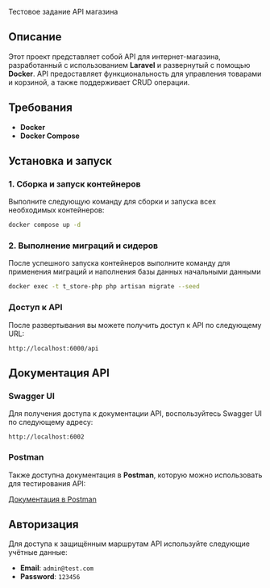  Тестовое задание API магазина

## Описание
Этот проект представляет собой API для интернет-магазина, разработанный с использованием **Laravel** и развернутый с помощью **Docker**. API предоставляет функциональность для управления товарами и корзиной, а также поддерживает CRUD операции.

## Требования
- **Docker**
- **Docker Compose**

## Установка и запуск

### 1. Сборка и запуск контейнеров
Выполните следующую команду для сборки и запуска всех необходимых контейнеров:

```bash
docker compose up -d
```

### 2. Выполнение миграций и сидеров
После успешного запуска контейнеров выполните команду для применения миграций и наполнения базы данных начальными данными

```bash
docker exec -t t_store-php php artisan migrate --seed
```

### Доступ к API
После развертывания вы можете получить доступ к API по следующему URL:

```
http://localhost:6000/api
```

## Документация API

### Swagger UI
Для получения доступа к документации API, воспользуйтесь Swagger UI по следующему адресу:
```
http://localhost:6002
```

### Postman
Также доступна документация в **Postman**, которую можно использовать для тестирования API:

[Документация в Postman](https://red-star-919511.postman.co/workspace/CRUD-TEST~456bc8d8-3ad9-4045-ae06-dde50bf3fc4a/collection/12646248-c3504938-b31a-4c04-a7dd-93e9d6b1119d?action=share&creator=12646248)

## Авторизация

Для доступа к защищённым маршрутам API используйте следующие учётные данные:

- **Email**: `admin@test.com`
- **Password**: `123456`
